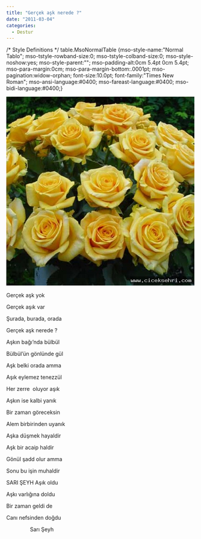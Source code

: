 ```yaml
---
title: "Gerçek aşk nerede ?"
date: "2011-03-04"
categories: 
  - Destur
---
```


/\* Style Definitions \*/ table.MsoNormalTable {mso-style-name:"Normal Tablo"; mso-tstyle-rowband-size:0; mso-tstyle-colband-size:0; mso-style-noshow:yes; mso-style-parent:""; mso-padding-alt:0cm 5.4pt 0cm 5.4pt; mso-para-margin:0cm; mso-para-margin-bottom:.0001pt; mso-pagination:widow-orphan; font-size:10.0pt; font-family:"Times New Roman"; mso-ansi-language:#0400; mso-fareast-language:#0400; mso-bidi-language:#0400;}

[![sari_gul_resimleri_110.jpg](../uploads/2011/03/sari_gul_resimleri_110.jpg)](../uploads/2011/03/sari_gul_resimleri_110.jpg "sari_gul_resimleri_110.jpg")

Gerçek aşk yok

Gerçek aşık var

Şurada, burada, orada

Gerçek aşk nerede ?

Aşkın bağı’nda bülbül

Bülbül’ün gönlünde gül

Aşk belki orada amma

Aşık eylemez tenezzül

Her zerre  oluyor aşık

Aşkın ise kalbi yanık

Bir zaman göreceksin

Alem birbirinden uyanık

Aşka düşmek hayaldir

Aşk bir acaip haldir

Gönül şadd olur amma

Sonu bu işin muhaldir

SARI ŞEYH Aşık oldu

Aşkı varlığına doldu

Bir zaman geldi de

Canı nefsinden doğdu

                Sarı Şeyh
